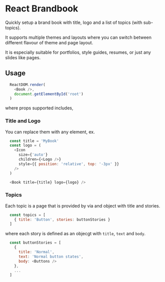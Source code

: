 # React Brandbook

Quickly setup a brand book with title, logo and a list of topics (with sub-topics). 

It supports multiple themes and layouts where you can switch between different flavour of theme and page layout. 

It is especially suitable for portfolios, style guides, resumes, or just any slides like pages.

## Usage

```javascript
  ReactDOM.render(
    <Book />,
    document.getElementById('root')
  )
```

where props supported includes,

### Title and Logo

You can replace them with any element, ex. 

```javascript
  const title = 'MyBook'
  const logo = (
    <Icon
      size={'auto'}
      children={<Logo />}
      style={{ position: 'relative', top: '-3px' }}
    />
  )

  <Book title={title} logo={logo} />
```

### Topics

Each topic is a page that is provided by via and object with title and stories. 

```javascript
  const topics = [
    { title: 'Button', stories: buttonStories }
  ]
```

where each story is defined as an objecgt with `title`, `text` and `body`. 

```javascript
  const buttonStories = [
    {
      title: 'Normal',
      text: 'Normal button states',
      body: <Buttons />
    },
    ...
  ]
```

